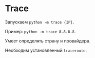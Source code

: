 # Trace

Запускаем `python -m trace {IP}`.

Пример: `python -m trace 8.8.8.8`.

Умеет определять страну и провайдера.

Необходим установленный `traceroute`.